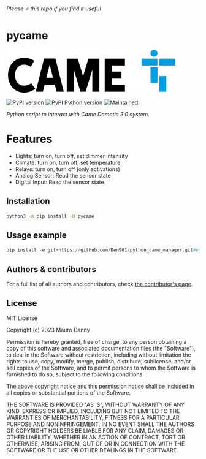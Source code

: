 *Please :star: this repo if you find it useful*

# pycame 

![Esempio di Immagine](Came.png)

[![PyPI version][pypi-shield]][pypi]
[![PyPI Python version][pypi-pyversion]][pypi]
[![Maintained][Maintained]](#)

_Python script to interact with Came Domotic 3.0 system._

# Features

- Lights: turn on, turn off, set dimmer intensity
- Climate: turn on, turn off, set temperature
- Relays: turn on, turn off (only activations)
- Analog Sensor: Read the sensor state
- Digital Input: Read the sensor state

## Installation

```bash
python3 -m pip install -U pycame
```

## Usage example

```python
pip install -e git+https://github.com/Den901/python_came_manager.git#egg=pycame

```

## Authors & contributors

For a full list of all authors and contributors, check [the contributor's page][contributors].

## License

MIT License

Copyright (c) 2023 Mauro Danny

Permission is hereby granted, free of charge, to any person obtaining a copy
of this software and associated documentation files (the "Software"), to deal
in the Software without restriction, including without limitation the rights
to use, copy, modify, merge, publish, distribute, sublicense, and/or sell
copies of the Software, and to permit persons to whom the Software is
furnished to do so, subject to the following conditions:

The above copyright notice and this permission notice shall be included in all
copies or substantial portions of the Software.

THE SOFTWARE IS PROVIDED "AS IS", WITHOUT WARRANTY OF ANY KIND, EXPRESS OR
IMPLIED, INCLUDING BUT NOT LIMITED TO THE WARRANTIES OF MERCHANTABILITY,
FITNESS FOR A PARTICULAR PURPOSE AND NONINFRINGEMENT. IN NO EVENT SHALL THE
AUTHORS OR COPYRIGHT HOLDERS BE LIABLE FOR ANY CLAIM, DAMAGES OR OTHER
LIABILITY, WHETHER IN AN ACTION OF CONTRACT, TORT OR OTHERWISE, ARISING FROM,
OUT OF OR IN CONNECTION WITH THE SOFTWARE OR THE USE OR OTHER DEALINGS IN THE
SOFTWARE.


[contributors]: https://github.com/Den901/python_came_manager/graphs/contributors
[license]: https://github.com/Den901/python_came_manager/blob/main/LICENSE.md
[license-shield]: https://img.shields.io/pypi/l/pycame.svg?style=popout
[maintained]: https://img.shields.io/maintenance/yes/2021.svg?style=popout
[pypi]: https://pypi.org/project/pycame/
[pypi-pyversion]: https://img.shields.io/pypi/pyversions/pycame.svg?style=popout
[pypi-shield]: https://img.shields.io/pypi/v/pycame.svg?style=popout
